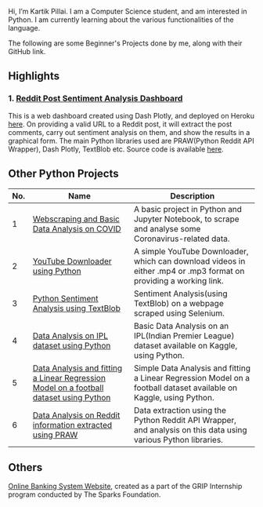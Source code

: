 Hi, I’m Kartik Pillai. I am a Computer Science student, and am interested in Python. I am currently learning about the various functionalities of the language.    
  
The following are some Beginner's Projects done by me, along with their GitHub link.  
  
## Highlights  
  
### 1. [Reddit Post Sentiment Analysis Dashboard](https://github.com/pillaikartik10/reddit-sentiment-analysis-dashboard)  
  
This is a web dashboard created using Dash Plotly, and deployed on Heroku [here](https://reddit-sentiment-app.herokuapp.com/). On providing a valid URL to a Reddit post, it will extract the post comments, carry out sentiment analysis on them, and show the results in a graphical form. The main Python libraries used are PRAW(Python Reddit API Wrapper), Dash Plotly, TextBlob etc. Source code is available [here](https://github.com/pillaikartik10/reddit-sentiment-analysis-dashboard/blob/main/reddit-demo.py).  
  
## Other Python Projects
  
No. | Name | Description
-------|------|------------
1 | [Webscraping and Basic Data Analysis on COVID](https://github.com/pillaikartik10/python-covid-data-analysis) | A basic project in Python and Jupyter Notebook, to scrape and analyse some Coronavirus-related data.
2 | [YouTube Downloader using Python](https://github.com/pillaikartik10/python-youtube-downloader) | A simple YouTube Downloader, which can download videos in either .mp4 or .mp3 format on providing a working link.
3 | [Python Sentiment Analysis using TextBlob](https://github.com/pillaikartik10/python-sentiment-analysis) | Sentiment Analysis(using TextBlob) on a webpage scraped using Selenium.
4 | [Data Analysis on IPL dataset using Python](https://github.com/pillaikartik10/python-ipl-data-analysis) | Basic Data Analysis on an IPL(Indian Premier League) dataset available on Kaggle, using Python.
5 | [Data Analysis and fitting a Linear Regression Model on a football dataset using Python](https://github.com/pillaikartik10/python-football-data-analysis) | Simple Data Analysis and fitting a Linear Regression Model on a football dataset available on Kaggle, using Python.
6 | [Data Analysis on Reddit information extracted using PRAW](https://github.com/pillaikartik10/python-reddit-analysis) | Data extraction using the Python Reddit API Wrapper, and analysis on this data using various Python libraries.
  
## Others  
  
[Online Banking System Website](https://github.com/pillaikartik10/TSF-project-website), created as a part of the GRIP Internship program conducted by The Sparks Foundation.
